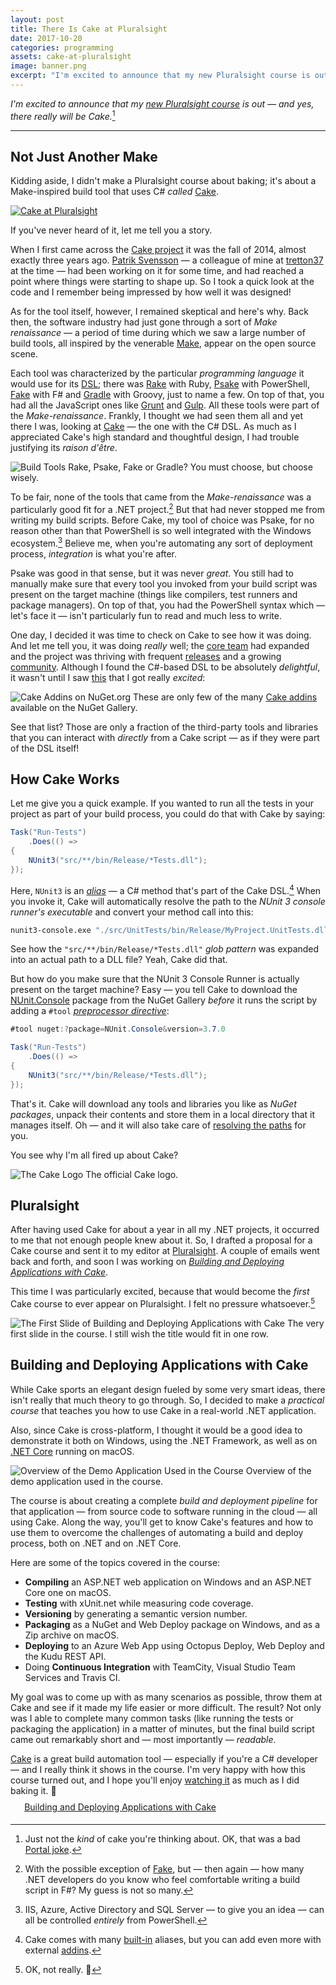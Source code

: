 ```yaml
---
layout: post
title: There Is Cake at Pluralsight
date: 2017-10-20
categories: programming
assets: cake-at-pluralsight
image: banner.png
excerpt: "I'm excited to announce that my new Pluralsight course is out! And yes, in case you're wondering, it really does contain Cake."
---
```


_I'm excited to announce that my [new Pluralsight course][CakeCourse] is out — and yes, there really will be Cake._[^1]

---

## Not Just Another Make

Kidding aside, I didn't make a Pluralsight course about baking; it's about a Make-inspired build tool that uses C# _called_ [Cake][].

<a href="https://www.pluralsight.com/courses/cake-applications-deploying-building">
    <img alt="Cake at Pluralsight"
         src="{{ site.url }}/assets/{{ page.assets }}/cake-ps-banner.png"
         class="screenshot-noshadow-fullwidth" />
 </a>

If you've never heard of it, let me tell you a story.

When I first came across the [Cake project][CakeProject] it was the fall of 2014, almost exactly three years ago. [Patrik Svensson][PatrikSvensson] — a colleague of mine at [tretton37][] at the time — had been working on it for some time, and had reached a point where things were starting to shape up. So I took a quick look at the code and I remember being impressed by how well it was designed!

As for the tool itself, however, I remained skeptical and here's why. Back then, the software industry had just gone through a sort of _Make renaissance_ — a period of time during which we saw a large number of build tools, all inspired by the venerable [Make][], appear on the open source scene.

Each tool was characterized by the particular _programming language_ it would use for its [DSL][]; there was [Rake][] with Ruby, [Psake][] with PowerShell, [Fake][] with F# and [Gradle][] with Groovy, just to name a few. On top of that, you had all the JavaScript ones like [Grunt][] and [Gulp][]. All these tools were part of the _Make-renaissance_. Frankly, I thought we had seen them all and yet there I was, looking at [Cake][] — the one with the C# DSL. As much as I appreciated Cake's high standard and thoughtful design, I had trouble justifying its _raison d'être_.

<img alt="Build Tools"
     src="{{ site.url }}/assets/{{ page.assets }}/build-tools.png"
     class="screenshot-noshadow-caption" />
<span class="caption">Rake, Psake, Fake or Gradle? You must choose, but choose wisely.</span>

To be fair, none of the tools that came from the _Make-renaissance_ was a particularly good fit for a .NET project.[^2] But that had never stopped me from writing my build scripts. Before Cake, my tool of choice was Psake, for no reason other than that PowerShell is so well integrated with the Windows ecosystem.[^3] Believe me, when you're automating any sort of deployment process, _integration_ is what you're after.

Psake was good in that sense, but it was never _great_. You still had to manually make sure that every tool you invoked from your build script was present on the target machine (things like compilers, test runners and package managers). On top of that, you had the PowerShell syntax which — let's face it — isn't particularly fun to read and much less to write.

One day, I decided it was time to check on Cake to see how it was doing. And let me tell you, it was doing _really_ well; the [core team][CakeTeam] had expanded and the project was thriving with frequent [releases][CakeReleases] and a growing [community][CakeContributors]. Although I found the C#-based DSL to be absolutely _delightful_, it wasn't until I saw [this][CakeContrib] that I got really _excited_:

<img alt="Cake Addins on NuGet.org"
     src="{{ site.url }}/assets/{{ page.assets }}/cake-addins.png"
     class="screenshot-noshadow-caption" />
<span class="caption">These are only few of the many <a href="https://www.nuget.org/profiles/cake-contrib" target="_blank">Cake addins</a> available on the NuGet Gallery.</span>

See that list? Those are only a fraction of the third-party tools and libraries that you can interact with _directly_ from a Cake script — as if they were part of the DSL itself!

## How Cake Works

Let me give you a quick example. If you wanted to run all the tests in your project as part of your build process, you could do that with Cake by saying:

```csharp
Task("Run-Tests")
    .Does(() =>
{
    NUnit3("src/**/bin/Release/*Tests.dll");
});
```

Here, `NUnit3` is an [_alias_][CakeAlias] — a C# method that's part of the Cake DSL.[^4] When you invoke it, Cake will automatically resolve the path to the _NUnit 3 console runner's executable_ and convert your method call into this:

```sh
nunit3-console.exe "./src/UnitTests/bin/Release/MyProject.UnitTests.dll"
```

See how the `"src/**/bin/Release/*Tests.dll"` _glob pattern_ was expanded into an actual path to a DLL file? Yeah, Cake did that.

But how do you make sure that the NUnit 3 Console Runner is actually present on the target machine? Easy — you tell Cake to download the [NUnit.Console][NUnitConsole] package from the NuGet Gallery *before* it runs the script by adding a `#tool` [*preprocessor directive*][CakePreprocessorDirective]:

```csharp
#tool nuget:?package=NUnit.Console&version=3.7.0

Task("Run-Tests")
    .Does(() =>
{
    NUnit3("src/**/bin/Release/*Tests.dll");
});
```

That's it. Cake will download any tools and libraries you like as *NuGet packages*, unpack their contents and store them in a local directory that it manages itself. Oh — and it will also take care of [resolving the paths][CakeToolResolution] for you.

You see why I'm all fired up about Cake?

<img alt="The Cake Logo"
     src="{{ site.url }}/assets/{{ page.assets }}/cake-logo.png"
     class="screenshot-noshadow-caption" />
<span class="caption">The official Cake logo.</span>

## Pluralsight

After having used Cake for about a year in all my .NET projects, it occurred to me that not enough people knew about it. So, I drafted a proposal for a Cake course and sent it to my editor at [Pluralsight][]. A couple of emails went back and forth, and soon I was working on [*Building and Deploying Applications with Cake*][CakeCourse].

This time I was particularly excited, because that would become the _first_ Cake course to ever appear on Pluralsight. I felt no pressure whatsoever.[^5]

<img alt="The First Slide of Building and Deploying Applications with Cake"
     src="{{ site.url }}/assets/{{ page.assets }}/course-title.png"
     class="screenshot-noshadow-caption" />
<span class="caption">The very first slide in the course. I still wish the title would fit in one row.</span>

## Building and Deploying Applications with Cake

While Cake sports an elegant design fueled by some very smart ideas, there isn't really that much theory to go through. So, I decided to make a _practical course_ that teaches you how to use Cake in a real-world .NET application.

Also, since Cake is cross-platform, I thought it would be a good idea to demonstrate it both on Windows, using the .NET Framework, as well as on [.NET Core][NetCore] running on macOS.

<img alt="Overview of the Demo Application Used in the Course"
     src="{{ site.url }}/assets/{{ page.assets }}/demo-application.png"
     class="screenshot-noshadow-caption" />
<span class="caption">Overview of the demo application used in the course.</span>

The course is about creating a complete _build and deployment pipeline_ for that application — from source code to software running in the cloud — all using Cake. Along the way, you'll get to know Cake's features and how to use them to overcome the challenges of automating a build and deploy process, both on .NET and on .NET Core.

Here are some of the topics covered in the course:

- **Compiling** an ASP.NET web application on Windows and an ASP.NET Core one on macOS.
- **Testing** with xUnit.net while measuring code coverage.
- **Versioning** by generating a semantic version number.
- **Packaging** as a NuGet and Web Deploy package on Windows, and as a Zip archive on macOS.
- **Deploying** to an Azure Web App using Octopus Deploy, Web Deploy and the Kudu REST API.
- Doing **Continuous Integration** with TeamCity, Visual Studio Team Services and Travis CI.

My goal was to come up with as many scenarios as possible, throw them at Cake and see if it made my life easier or more difficult. The result? Not only was I able to complete many common tasks (like running the tests or packaging the application) in a matter of minutes, but the final build script came out remarkably short and — most importantly — _readable_.

[Cake][] is a great build automation tool — especially if you're a C# developer — and I really think it shows in the course. I'm very happy with how this course turned out, and I hope you'll enjoy [watching it][CakeCourse] as much as I did baking it. 🙂

<div class="note">
    <div style="display: inline-block; margin: 1em 0.3em 0 1em"><i class="fa fa-play-circle-o fa-2x"></i></div>
    <div style="display: inline-block; vertical-align: middle; margin: -0.9em 0 0 0">
        <a href="http://bit.ly/ps-cake-build-deploy">Building and Deploying Applications with Cake</a>
    </div>
</div>

[^1]: Just not the _kind_ of cake you're thinking about. OK, that was a bad [Portal joke][PortalCake].
[^2]: With the possible exception of [Fake][], but — then again — how many .NET developers do you know who feel comfortable writing a build script in F#? My guess is not so many.
[^3]: IIS, Azure, Active Directory and SQL Server — to give you an idea — can all be controlled _entirely_ from PowerShell.
[^4]: Cake comes with many [built-in][CakeDsl] aliases, but you can add even more with external [addins][CakeAddins].
[^5]: OK, not really. 😬

[PortalCake]: https://theportalwiki.com/wiki/Cake
[CakeCourse]: https://www.pluralsight.com/courses/cake-applications-deploying-building
[Cake]: https://cakebuild.net
[CakeProject]: https://github.com/cake-build/cake
[PatrikSvensson]: https://twitter.com/firstdrafthell
[tretton37]: https://tretton37.com
[DSL]: https://en.wikipedia.org/wiki/Domain-specific_language
[Rake]: https://github.com/ruby/rake
[Psake]: https://github.com/psake/psake
[Fake]: https://fake.build
[Gradle]: https://gradle.org
[Grunt]: https://gruntjs.com
[Gulp]: https://gulpjs.com
[Make]: https://en.wikipedia.org/wiki/Make_(software)
[CakeTeam]: https://github.com/orgs/cake-build/people
[CakeReleases]: https://github.com/cake-build/cake/releases
[CakeContributors]: https://github.com/cake-build/cake/graphs/contributors
[CakeAlias]: https://cakebuild.net/docs/fundamentals/aliases
[CakeDsl]: https://cakebuild.net/dsl
[CakeAddins]: https://cakebuild.net/addins
[CakeContrib]: https://www.nuget.org/profiles/cake-contrib
[NUnitConsole]: https://www.nuget.org/packages/NUnit.Console
[CakePreprocessorDirective]: https://cakebuild.net/docs/fundamentals/preprocessor-directives
[CakeToolResolution]: https://cakebuild.net/docs/tools/tool-resolution
[NetCore]: https://www.microsoft.com/net/core/platform
[Pluralsight]: https://www.pluralsight.com
